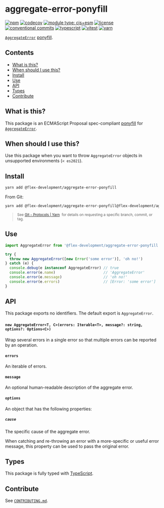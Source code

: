 # aggregate-error-ponyfill

[![npm](https://img.shields.io/npm/v/@flex-development/aggregate-error-ponyfill.svg)](https://npmjs.com/package/@flex-development/aggregate-error-ponyfill)
[![codecov](https://codecov.io/gh/flex-development/aggregate-error-ponyfill/branch/main/graph/badge.svg?token=5V8UHBYRCS)](https://codecov.io/gh/flex-development/aggregate-error-ponyfill)
[![module type: cjs+esm](https://img.shields.io/badge/module%20type-cjs%2Besm-brightgreen)](https://github.com/voxpelli/badges-cjs-esm)
[![license](https://img.shields.io/github/license/flex-development/aggregate-error-ponyfill.svg)](LICENSE.md)
[![conventional commits](https://img.shields.io/badge/-conventional%20commits-fe5196?logo=conventional-commits&logoColor=ffffff)](https://conventionalcommits.org/)
[![typescript](https://img.shields.io/badge/-typescript-3178c6?logo=typescript&logoColor=ffffff)](https://typescriptlang.org/)
[![vitest](https://img.shields.io/badge/-vitest-6e9f18?style=flat&logo=vitest&logoColor=ffffff)](https://vitest.dev/)
[![yarn](https://img.shields.io/badge/-yarn-2c8ebb?style=flat&logo=yarn&logoColor=ffffff)](https://yarnpkg.com/)

[`AggregateError`][1] [ponyfill][2].

## Contents

- [What is this?](#what-is-this)
- [When should I use this?](#when-should-i-use-this)
- [Install](#install)
- [Use](#use)
- [API](#api)
- [Types](#types)
- [Contribute](#contribute)

## What is this?

This package is an ECMAScript Proposal spec-compliant [ponyfill][2] for [`AggregateError`][1].

## When should I use this?

Use this package when you want to throw `AggregateError` objects in unsupported environments (`< es2021`).

## Install

```sh
yarn add @flex-development/aggregate-error-ponyfill
```

From Git:

```sh
yarn add @flex-development/aggregate-error-ponyfill@flex-development/aggregate-error-ponyfill
```

<blockquote>
  <small>
    See <a href='https://yarnpkg.com/features/protocols#git'>Git - Protocols | Yarn</a>
    &nbsp;for details on requesting a specific branch, commit, or tag.
  </small>
</blockquote>

## Use

```javascript
import AggregateError from '@flex-development/aggregate-error-ponyfill'

try {
  throw new AggregateError([new Error('some error')], 'oh no!')
} catch (e) {
  console.debug(e instanceof AggregateError) // true
  console.error(e.name)                      // 'AggregateError'
  console.error(e.message)                   // 'oh no!'
  console.error(e.errors)                    // [Error: 'some error']
}
```

## API

This package exports no identifiers. The default export is `AggregateError`.

### <h4>`new AggregateError<T, C>(errors: Iterable<T>, message?: string, options?: Options<C>)`</h4>

Wrap several errors in a single error so that multiple errors can be reported by an operation.

#### `errors`

An iterable of errors.

#### `message`

An optional human-readable description of the aggregate error.

#### `options`

An object that has the following properties:

##### `cause`

The specific cause of the aggregate error.

When catching and re-throwing an error with a more-specific or useful error message, this property can be used to pass
the original error.

## Types

This package is fully typed with [TypeScript][3].

## Contribute

See [`CONTRIBUTING.md`](CONTRIBUTING.md).

[1]: https://developer.mozilla.org/docs/Web/JavaScript/Reference/Global_Objects/AggregateError
[2]: https://github.com/sindresorhus/ponyfill
[3]: https://www.typescriptlang.org
